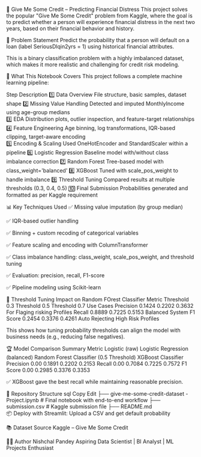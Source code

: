 📂 Give Me Some Credit – Predicting Financial Distress
This project solves the popular "Give Me Some Credit" problem from Kaggle, where the goal is to predict whether a person will experience financial distress in the next two years, based on their financial behavior and history.

📌 Problem Statement
Predict the probability that a person will default on a loan (label SeriousDlqin2yrs = 1) using historical financial attributes.

This is a binary classification problem with a highly imbalanced dataset, which makes it more realistic and challenging for credit risk modeling.

🧠 What This Notebook Covers
This project follows a complete machine learning pipeline:

Step	Description
1️⃣ Data Overview	File structure, basic samples, dataset shape
2️⃣ Missing Value Handling	Detected and imputed MonthlyIncome using age-group medians  
3️⃣ EDA	Distribution plots, outlier inspection, and feature-target relationships
4️⃣ Feature Engineering	Age binning, log transformations, IQR-based clipping, target-aware encoding  
5️⃣ Encoding & Scaling	Used OneHotEncoder and StandardScaler within a pipeline
6️⃣ Logistic Regression	Baseline model with/without class imbalance correction
7️⃣ Random Forest	Tree-based model with class_weight='balanced'
8️⃣ XGBoost	Tuned with scale_pos_weight to handle imbalance
9️⃣ Threshold Tuning	Compared results at multiple thresholds (0.3, 0.4, 0.5)
🔟 Final Submission	Probabilities generated and formatted as per Kaggle requirement

📊 Key Techniques Used
✅ Missing value imputation (by group median)

✅ IQR-based outlier handling

✅ Binning + custom recoding of categorical variables

✅ Feature scaling and encoding with ColumnTransformer

✅ Class imbalance handling: class_weight, scale_pos_weight, and threshold tuning

✅ Evaluation: precision, recall, F1-score

✅ Pipeline modeling using Scikit-learn

🧪 Threshold Tuning Impact on Random FOrest Classifier
Metric	    Threshold 0.3	 Threshold 0.5	Threshold 0.7	        Use Cases
Precision	      0.1424	     0.2202	         0.3632	      For Flaging risking Profiles
Recall	        0.8889	     0.7225	         0.5153	      Balanced System
F1 Score	      0.2454	     0.3376	         0.4261	      Auto Rejecting High Risk Profiles

This shows how tuning probability thresholds can align the model with business needs (e.g., reducing false negatives).


🏆 Model Comparison Summary
Metric	    Logistic (raw)     Logistic Regression (balanced)	  Random Forest Classifier (0.5 Threshold)	  XGBoost Classifier
Precision	     0.00                0.1891	                              0.2202	                                0.2153
Recall	       0.00                0.7084	                              0.7225	                                0.7572
F1 Score	     0.00                0.2985	                              0.3376	                                0.3353

✅ XGBoost gave the best recall while maintaining reasonable precision.

📁 Repository Structure
sql
Copy
Edit
├── give-me-some-credit-dataset - Project.ipynb   # Final notebook with end-to-end workflow
├── submission.csv                      # Kaggle submission file
├── README.md                           
📦 Deploy with Streamlit: Upload a CSV and get default probability

📚 Dataset Source
Kaggle – Give Me Some Credit

👨‍💻 Author
Nishchal Pandey
Aspiring Data Scientist | BI Analyst | ML Projects Enthusiast

